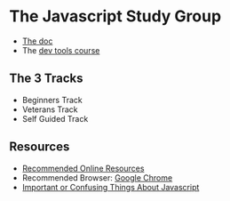 The Javascript Study Group
==========================

* [The doc](https://docs.google.com/document/d/1kXK0bBBKp6zLVtq1soN5FYc1isKcjgfJR2pWo9CVUSk/edit)
* The [dev tools course](http://www.codeschool.com/courses/discover-devtools)

The 3 Tracks
------------

* Beginners Track
* Veterans Track
* Self Guided Track

Resources
---------

* [Recommended Online Resources](recommended_resources.md)
* Recommended Browser: [Google Chrome](https://www.google.com/intl/en/chrome/browser/)
* [Important or Confusing Things About Javascript](important_or_confusing.md)

